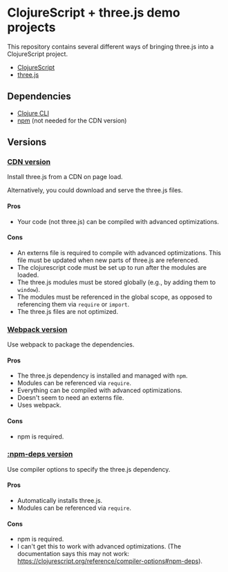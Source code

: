 
# ClojureScript + three.js demo projects

This repository contains several different ways of bringing three.js into a
ClojureScript project.

* [ClojureScript](https://clojurescript.org/)
* [three.js](https://threejs.org/)

## Dependencies

* [Clojure CLI](https://clojure.org/guides/deps_and_cli)
* [npm](https://www.npmjs.com/) (not needed for the CDN version)

## Versions

### [CDN version](cdn-version)

Install three.js from a CDN on page load.

Alternatively, you could download and serve the three.js files.

#### Pros

* Your code (not three.js) can be compiled with advanced optimizations.

#### Cons

* An externs file is required to compile with advanced optimizations. This file
  must be updated when new parts of three.js are referenced.
* The clojurescript code must be set up to run after the modules are loaded.
* The three.js modules must be stored globally (e.g., by adding them to `window`).
* The modules must be referenced in the global scope, as opposed to referencing
  them via `require` or `import`.
* The three.js files are not optimized.

### [Webpack version](source-webpack-version)

Use webpack to package the dependencies.

#### Pros

* The three.js dependency is installed and managed with `npm`.
* Modules can be referenced via `require`.
* Everything can be compiled with advanced optimizations.
* Doesn't seem to need an externs file.
* Uses webpack.

#### Cons

* npm is required.

### [:npm-deps version](npm-deps-version/README.md)

Use compiler options to specify the three.js dependency.

#### Pros

* Automatically installs three.js.
* Modules can be referenced via `require`.

#### Cons

* npm is required.
* I can't get this to work with advanced optimizations. (The documentation
  says this may not work: https://clojurescript.org/reference/compiler-options#npm-deps).
